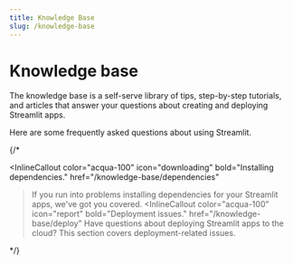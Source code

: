 ```yaml
---
title: Knowledge Base
slug: /knowledge-base
---
```


# Knowledge base

The knowledge base is a self-serve library of tips, step-by-step tutorials, and articles that answer your questions about creating and deploying Streamlit apps.

<InlineCalloutContainer>
  <InlineCallout
    color="acqua-100"
    icon="quiz"
    bold="FAQ"
    href="/knowledge-base/using-streamlit"
  >Here are some frequently asked questions about using Streamlit.</InlineCallout>

{/*

  <InlineCallout
    color="acqua-100"
    icon="downloading"
    bold="Installing dependencies."
    href="/knowledge-base/dependencies"
  >If you run into problems installing dependencies for your Streamlit apps, we've got you covered.</InlineCallout>
  <InlineCallout
    color="acqua-100"
    icon="report"
    bold="Deployment issues."
    href="/knowledge-base/deploy"
  >Have questions about deploying Streamlit apps to the cloud? This section covers deployment-related issues.</InlineCallout>

*/}

</InlineCalloutContainer>
  
